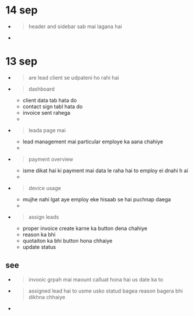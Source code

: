 # 14 sep 
- > header and sidebar sab mai lagana hai 
- > 

# 13 sep
- > are lead client se udpateni ho rahi hai 
- > dashboard 
    - client data tab hata do
    - contact sign tabl hata do
    - invoice sent rahega
    - 
- > leada page mai 
    - lead management mai particular employe ka aana chahiye
    - 
- > payment overview 
    - isme dikat hai ki payment mai data le raha hai to employ ei dnahi h ai 
    - 
- > device usage 
    - mujhe nahi lgat aye employ eke hisaab se hai puchnap daega
    - 
- > assign leads 
    - proper invoice create karne ka button dena chahiye 
    - reason ka bhi 
    - quotaiton ka bhi button hona chhaiye
    - update status     

## see
- > invooic grpah mai maount calluat hona hai us date ka to 
- > assigned lead hai to usme usko statud bagea reason bagera bhi dikhna chhaiye
- > 